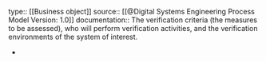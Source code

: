 type:: [[Business object]]
source:: [[@Digital Systems Engineering Process Model Version: 1.0]]
documentation:: The verification criteria (the measures to be assessed), who will perform verification activities, and the verification environments of the system of interest.

-